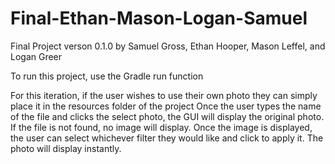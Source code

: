 # Final-Ethan-Mason-Logan-Samuel
Final Project verson 0.1.0
by Samuel Gross, Ethan Hooper, Mason Leffel, and Logan Greer

To run this project, use the Gradle run function

For this iteration, if the user wishes to use their own photo they can simply place it in the resources folder of the project
Once the user types the name of the file and clicks the select photo, the GUI will display the original photo.
If the file is not found, no image will display.
Once the image is displayed, the user can select whichever filter they would like and click to apply it.
The photo will display instantly.

